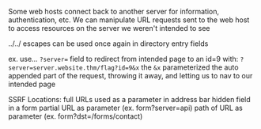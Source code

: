 Some web hosts connect back to another server for information, authentication, etc. We can manipulate URL requests sent to the web host to access resources on the server we weren't intended to see

../../ escapes can be used once again in directory entry fields

ex. use... `?server=` field to redirect from intended page to an id=9 with:
`?server=server.website.thm/flag?id=9&x`
the `&x` parameterized the auto appended part of the request, throwing it away, and letting us to nav to our intended page

SSRF Locations:
full URLs used as a parameter in address bar
hidden field in a form
partial URL as parameter (ex. form?server=api)
path of URL as parameter (ex. form?dst=/forms/contact)